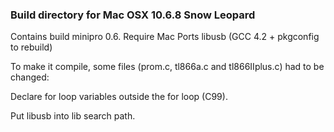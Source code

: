 ### Build directory for Mac OSX 10.6.8 Snow Leopard

Contains build minipro 0.6. Require Mac Ports libusb (GCC 4.2 + pkgconfig to rebuild)

To make it compile, some files (prom.c, tl866a.c and tl866IIplus.c) had to be changed:

Declare for loop variables outside the for loop (C99).

Put libusb into lib search path.
